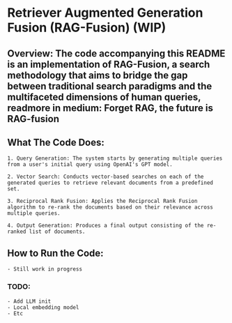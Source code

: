 # Retriever Augmented Generation Fusion (RAG-Fusion) (WIP)
## Overview: The code accompanying this README is an implementation of RAG-Fusion, a search methodology that aims to bridge the gap between traditional search paradigms and the multifaceted dimensions of human queries, readmore in medium: Forget RAG, the future is RAG-fusion

## What The Code Does:
    1. Query Generation: The system starts by generating multiple queries from a user's initial query using OpenAI's GPT model.

    2. Vector Search: Conducts vector-based searches on each of the generated queries to retrieve relevant documents from a predefined set.

    3. Reciprocal Rank Fusion: Applies the Reciprocal Rank Fusion algorithm to re-rank the documents based on their relevance across multiple queries.

    4. Output Generation: Produces a final output consisting of the re-ranked list of documents.

## How to Run the Code:
    - Still work in progress

### TODO:
    - Add LLM init
    - Local embedding model
    - Etc